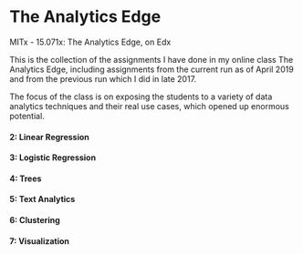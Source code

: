 # The Analytics Edge
MITx - 15.071x: The Analytics Edge, on Edx

This is the collection of the assignments I have done in my online class The Analytics Edge, including assignments from the current run as of April 2019 and from the previous run which I did in late 2017.

The focus of the class is on exposing the students to a variety of data analytics techniques and their real use cases, which opened up enormous potential.

####  2: Linear Regression

####  3: Logistic Regression

####  4: Trees

####  5: Text Analytics

####  6: Clustering

####  7: Visualization
